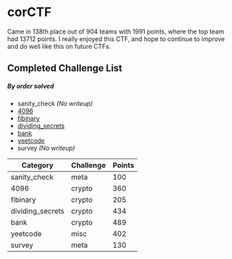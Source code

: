 # corCTF
Came in 138th place out of 904 teams with 1991 points, where the top team had 13712 points.
I really enjoyed this CTF, and hope to continue to improve and do well like this on future CTFs.

## Completed Challenge List
##### _By order solved_
* sanity_check _(No writeup)_
* [4096](4096)
* [fibinary](fibinary)
* [dividing_secrets](dividing_secrets)
* [bank](bank)
* [yeetcode](yeetcode)
* survey _(No writeup)_

|Category|Challenge|Points|
|---|---|---|
|sanity_check|meta|100|
|4096|crypto|360|
|fibinary|crypto|205|
|dividing_secrets|crypto|434|
|bank|crypto|489|
|yeetcode|misc|402|
|survey|meta|130|